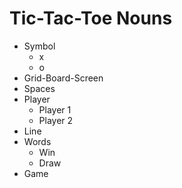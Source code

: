 # Tic-Tac-Toe Nouns

* Symbol
	* x
	* o
* Grid-Board-Screen
* Spaces
* Player
    * Player 1
    * Player 2
* Line
* Words
    * Win
    * Draw	
* Game
